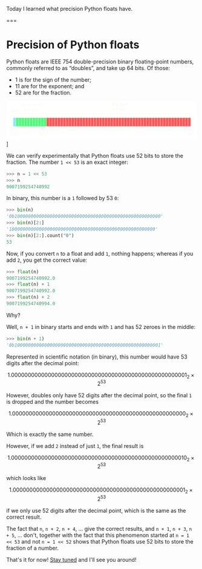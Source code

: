 Today I learned what precision Python floats have.

===

# Precision of Python floats

Python floats are IEEE 754 double-precision binary floating-point numbers,
commonly referred to as “doubles”, and take up 64 bits.
Of those:

 - 1 is for the sign of the number;
 - 11 are for the exponent; and
 - 52 are for the fraction.

!["A diagram representing the 64 bits of doubles."](_float_diagram_light.svg "A diagram representing the 64 bits of doubles. Original by Codekaizen on Wikipedia, licensed under CC BY-SA 4.0.")]

We can verify experimentally that Python floats use 52 bits to store the fraction.
The number `1 << 53` is an exact integer:

```py
>>> n = 1 << 53
>>> n
9007199254740992
```

In binary, this number is a `1` followed by 53 `0`:

```py
>>> bin(n)
'0b100000000000000000000000000000000000000000000000000000'
>>> bin(n)[2:]
'100000000000000000000000000000000000000000000000000000'
>>> bin(n)[2:].count("0")
53
```

Now, if you convert `n` to a float and add `1`, nothing happens;
whereas if you add `2`, you get the correct value:

```py
>>> float(n)
9007199254740992.0
>>> float(n) + 1
9007199254740992.0
>>> float(n) + 2
9007199254740994.0
```

Why?

Well, `n + 1` in binary starts and ends with `1` and has 52 zeroes in the middle:

```py
>>> bin(n + 1)
'0b100000000000000000000000000000000000000000000000000001'
```

Represented in scientific notation (in binary), this number would have 53 digits after the decimal point:

$$
1.00000000000000000000000000000000000000000000000000001_2 \times 2^{53}
$$

However, doubles only have 52 digits after the decimal point, so the final `1` is dropped and the number becomes

$$
1.0000000000000000000000000000000000000000000000000000_2 \times 2^{53}
$$

Which is exactly the same number.

However, if we add `2` instead of just `1`, the final result is

$$
1.00000000000000000000000000000000000000000000000000010_2 \times 2^{53}
$$

which looks like

$$
1.0000000000000000000000000000000000000000000000000001_2 \times 2^{53}
$$

if we only use 52 digits after the decimal point, which is the same as the correct result.

The fact that `n`, `n + 2`, `n + 4`, ... give the correct results,
and `n + 1`, `n + 3`, `n + 5`, ... don't,
together with the fact that this phenomenon started at `n = 1 << 53`
and not `n = 1 << 52` shows that Python floats use 52 bits to store the fraction of a number.


That's it for now! [Stay tuned][subscribe] and I'll see you around!

[subscribe]: /subscribe
